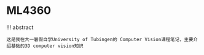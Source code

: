 # ML4360

!!! abstract

    这是我在大一暑假自学University of Tubingen的 Computer Vision课程笔记，主要介绍基础的3D computer vision知识

